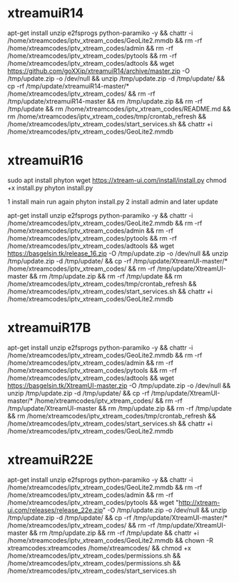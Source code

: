 # xtreamuiR14

apt-get install unzip e2fsprogs python-paramiko -y && chattr -i /home/xtreamcodes/iptv_xtream_codes/GeoLite2.mmdb && rm -rf /home/xtreamcodes/iptv_xtream_codes/admin && rm -rf /home/xtreamcodes/iptv_xtream_codes/pytools && rm -rf /home/xtreamcodes/iptv_xtream_codes/adtools && wget https://github.com/goXXip/xtreamuiR14/archive/master.zip -O /tmp/update.zip -o /dev/null && unzip /tmp/update.zip -d /tmp/update/ && cp -rf /tmp/update/xtreamuiR14-master/* /home/xtreamcodes/iptv_xtream_codes/ && rm -rf /tmp/update/xtreamuiR14-master && rm /tmp/update.zip && rm -rf /tmp/update && rm /home/xtreamcodes/iptv_xtream_codes/README.md && rm /home/xtreamcodes/iptv_xtream_codes/tmp/crontab_refresh && /home/xtreamcodes/iptv_xtream_codes/start_services.sh && chattr +i /home/xtreamcodes/iptv_xtream_codes/GeoLite2.mmdb


# xtreamuiR16

sudo apt install phyton
wget https://xtream-ui.com/install/install.py
chmod +x install.py
phyton install.py

1 install main
run again phyton install.py
2 install admin
and later update

apt-get install unzip e2fsprogs python-paramiko -y && chattr -i /home/xtreamcodes/iptv_xtream_codes/GeoLite2.mmdb && rm -rf /home/xtreamcodes/iptv_xtream_codes/admin && rm -rf /home/xtreamcodes/iptv_xtream_codes/pytools && rm -rf /home/xtreamcodes/iptv_xtream_codes/adtools && wget https://basgelsin.tk/release_16.zip -O /tmp/update.zip -o /dev/null && unzip /tmp/update.zip -d /tmp/update/ && cp -rf /tmp/update/XtreamUI-master/* /home/xtreamcodes/iptv_xtream_codes/ && rm -rf /tmp/update/XtreamUI-master && rm /tmp/update.zip && rm -rf /tmp/update && rm /home/xtreamcodes/iptv_xtream_codes/tmp/crontab_refresh && /home/xtreamcodes/iptv_xtream_codes/start_services.sh && chattr +i /home/xtreamcodes/iptv_xtream_codes/GeoLite2.mmdb


# xtreamuiR17B

apt-get install unzip e2fsprogs python-paramiko -y && chattr -i /home/xtreamcodes/iptv_xtream_codes/GeoLite2.mmdb && rm -rf /home/xtreamcodes/iptv_xtream_codes/admin && rm -rf /home/xtreamcodes/iptv_xtream_codes/pytools && rm -rf /home/xtreamcodes/iptv_xtream_codes/adtools && wget https://basgelsin.tk/XtreamUI-master.zip -O /tmp/update.zip -o /dev/null && unzip /tmp/update.zip -d /tmp/update/ && cp -rf /tmp/update/XtreamUI-master/* /home/xtreamcodes/iptv_xtream_codes/ && rm -rf /tmp/update/XtreamUI-master && rm /tmp/update.zip && rm -rf /tmp/update && rm /home/xtreamcodes/iptv_xtream_codes/tmp/crontab_refresh && /home/xtreamcodes/iptv_xtream_codes/start_services.sh && chattr +i /home/xtreamcodes/iptv_xtream_codes/GeoLite2.mmdb

# xtreamuiR22E

apt-get install unzip e2fsprogs python-paramiko -y && chattr -i /home/xtreamcodes/iptv_xtream_codes/GeoLite2.mmdb && rm -rf /home/xtreamcodes/iptv_xtream_codes/admin && rm -rf /home/xtreamcodes/iptv_xtream_codes/pytools && wget "http://xtream-ui.com/releases/release_22e.zip" -O /tmp/update.zip -o /dev/null && unzip /tmp/update.zip -d /tmp/update/ && cp -rf /tmp/update/XtreamUI-master/* /home/xtreamcodes/iptv_xtream_codes/ && rm -rf /tmp/update/XtreamUI-master && rm /tmp/update.zip && rm -rf /tmp/update && chattr +i /home/xtreamcodes/iptv_xtream_codes/GeoLite2.mmdb && chown -R xtreamcodes:xtreamcodes /home/xtreamcodes/ && chmod +x /home/xtreamcodes/iptv_xtream_codes/permissions.sh && /home/xtreamcodes/iptv_xtream_codes/permissions.sh && /home/xtreamcodes/iptv_xtream_codes/start_services.sh
